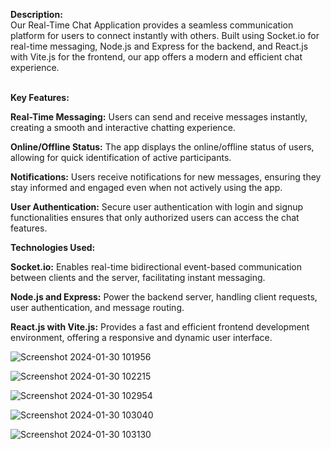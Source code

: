 **Description:** </br>
Our Real-Time Chat Application provides a seamless communication platform for users to connect instantly with others. Built using Socket.io for real-time messaging, Node.js and Express for the backend, and React.js with Vite.js for the frontend, our app offers a modern and efficient chat experience.

<br>**Key Features:**</br>

**Real-Time Messaging:** Users can send and receive messages instantly, creating a smooth and interactive chatting experience.

**Online/Offline Status:** The app displays the online/offline status of users, allowing for quick identification of active participants.

**Notifications:** Users receive notifications for new messages, ensuring they stay informed and engaged even when not actively using the app.

**User Authentication:** Secure user authentication with login and signup functionalities ensures that only authorized users can access the chat features.

**Technologies Used:**

**Socket.io:** Enables real-time bidirectional event-based communication between clients and the server, facilitating instant messaging.

**Node.js and Express:** Power the backend server, handling client requests, user authentication, and message routing.

**React.js with Vite.js:** Provides a fast and efficient frontend development environment, offering a responsive and dynamic user interface.

![Screenshot 2024-01-30 101956](https://github.com/Omar7-leb/ChatApp/assets/125736709/0997d04c-8889-4807-bcf0-caf76b873ab0)

![Screenshot 2024-01-30 102215](https://github.com/Omar7-leb/ChatApp/assets/125736709/04728ab3-665b-4dea-9a54-b3cd2475b4e4)

![Screenshot 2024-01-30 102954](https://github.com/Omar7-leb/ChatApp/assets/125736709/f770da65-b07c-42a8-a08c-592b3ddb9ebb)

![Screenshot 2024-01-30 103040](https://github.com/Omar7-leb/ChatApp/assets/125736709/23ebfb16-8b85-4a0a-9b47-7babce8f8c96)

![Screenshot 2024-01-30 103130](https://github.com/Omar7-leb/ChatApp/assets/125736709/e0aaaf9e-8019-4101-9986-ee6ba0f5dae3)
